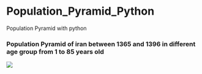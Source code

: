 # Population_Pyramid_Python
Population Pyramid with python 

### Population Pyramid of iran between 1365 and 1396 in different age group from 1 to 85 years old
<img src="https://github.com/alisharifi2000/Population_Pyramid_Python/blob/master/Iran/Iran.gif"/>
